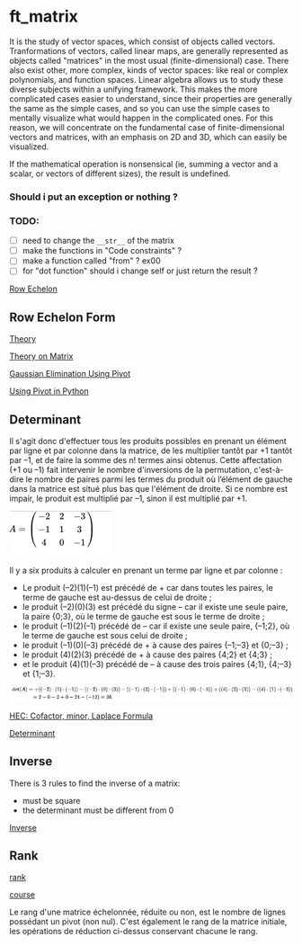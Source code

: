# ft_matrix

It is the study of vector spaces, which consist of objects called vectors. Tranformations
of vectors, called linear maps, are generally represented as objects called "matrices" in
the most usual (finite-dimensional) case. There also exist other, more complex, kinds
of vector spaces: like real or complex polynomials, and function spaces. Linear algebra
allows us to study these diverse subjects within a unifying framework. This makes the
more complicated cases easier to understand, since their properties are generally the same
as the simple cases, and so you can use the simple cases to mentally visualize what would
happen in the complicated ones. For this reason, we will concentrate on the fundamental
case of finite-dimensional vectors and matrices, with an emphasis on 2D and 3D, which
can easily be visualized.

If the mathematical operation is nonsensical (ie, summing a vector and a scalar, or vectors of different sizes), the result is undefined.
### Should i put an exception or nothing ?

### TODO:
- [ ] need to change the `__str__` of the matrix
- [ ] make the functions in "Code constraints" ?
- [ ] make a function called "from" ? ex00
- [ ] for "dot function" should i change self or just return the result ?

[Row Echelon](https://saturncloud.io/blog/reducing-a-matrix-to-row-echelon-form-using-numpy-a-comprehensive-guide/)

## Row Echelon Form

[Theory](https://www.auto-math.be/public/8/module/16/theorie/65)

[Theory on Matrix](https://bouquinpython.readthedocs.io/fr/latest/matrices.html)

[Gaussian Elimination Using Pivot](https://www.delftstack.com/fr/howto/python/gaussian-elimination-using-pivoting/)

[Using Pivot in Python](http://desaintar.free.fr/python/cours/pivot.pdf)

## Determinant

Il s'agit donc d'effectuer tous les produits possibles en prenant un élément par ligne et par colonne dans la matrice, de les multiplier tantôt par +1 tantôt par –1, et de faire la somme des n! termes ainsi obtenus. Cette affectation (+1 ou –1) fait intervenir le nombre d'inversions de la permutation, c'est-à-dire le nombre de paires parmi les termes du produit où l’élément de gauche dans la matrice est situé plus bas que l'élément de droite. Si ce nombre est impair, le produit est multiplié par –1, sinon il est multiplié par +1.

![img](utils/Screenshot%202023-09-20%20at%2015.15.48.png)

Il y a six produits à calculer en prenant un terme par ligne et par colonne :

* Le produit (–2)(1)(–1) est précédé de + car dans toutes les paires, le terme de gauche est au-dessus de celui de droite ;
* le produit (–2)(0)(3) est précédé du signe – car il existe une seule paire, la paire {0;3}, où le terme de gauche est sous le terme de droite ;
* le produit (–1)(2)(–1) précédé de – car il existe une seule paire, {–1;2}, où le terme de gauche est sous celui de droite ;
* le produit (–1)(0)(–3) précédé de + à cause des paires {–1;–3} et {0;–3} ;
* le produit (4)(2)(3) précédé de + à cause des paires {4;2} et {4;3} ;
* et le produit (4)(1)(–3) précédé de – à cause des trois paires {4;1}, {4;–3} et {1;–3}.

![img](utils/Screenshot%202023-09-20%20at%2015.17.13.png)

[HEC: Cofactor, minor, Laplace Formula](https://www.hec.ca/cams/rubriques/Les_determinants_des_matrices.pdf)

[Determinant](http://gilles.dubois10.free.fr/algebre_lineaire/evaldet.html)

## Inverse

There is 3 rules to find the inverse of a matrix:
* must be square
* the determinant must be different from 0

[Inverse](https://www.youtube.com/watch?v=wOlG_fnd3v8&list=PL3WoIG-PLjSv9vFx2dg0BqzDZH_6qzF8-&index=3)

## Rank

[rank](https://www.nagwa.com/fr/explainers/402106373582/)

[course](https://math.univ-cotedazur.fr/~walter/L1_Info/Cours_rang.pdf)

Le rang d'une matrice échelonnée, réduite ou non, est le nombre de lignes possédant un pivot (non nul). C'est également le rang de la matrice initiale, les opérations de réduction ci-dessus conservant chacune le rang.